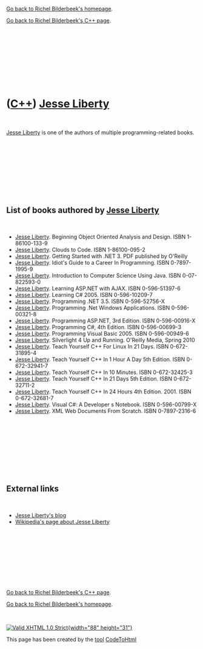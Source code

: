 [Go back to Richel Bilderbeek's homepage](index.htm).

[Go back to Richel Bilderbeek's C++ page](Cpp.htm).

 

 

 

 

 

([C++](Cpp.htm)) [Jesse Liberty](CppJesseLiberty.htm)
=====================================================

 

[Jesse Liberty](CppJesseLiberty.htm) is one of the authors of multiple
programming-related books.

 

 

 

 

 

List of books authored by [Jesse Liberty](CppJesseLiberty.htm)
--------------------------------------------------------------

 

-   [Jesse Liberty](CppJesseLiberty.htm). Beginning Object Oriented
    Analysis and Design. ISBN 1-86100-133-9
-   [Jesse Liberty](CppJesseLiberty.htm). Clouds to Code. ISBN
    1-86100-095-2
-   [Jesse Liberty](CppJesseLiberty.htm). Getting Started with .NET 3.
    PDF published by O'Reilly
-   [Jesse Liberty](CppJesseLiberty.htm). Idiot's Guide to a Career
    In Programming. ISBN 0-7897-1995-9
-   [Jesse Liberty](CppJesseLiberty.htm). Introduction to Computer
    Science Using Java. ISBN 0-07-822593-0
-   [Jesse Liberty](CppJesseLiberty.htm). Learning ASP.NET with AJAX.
    ISBN 0-596-51397-6
-   [Jesse Liberty](CppJesseLiberty.htm). Learning C\# 2005. ISBN
    0-596-10209-7
-   [Jesse Liberty](CppJesseLiberty.htm). Programming .NET 3.5. ISBN
    0-596-52756-X
-   [Jesse Liberty](CppJesseLiberty.htm). Programming .Net
    Windows Applications. ISBN 0-596-00321-8
-   [Jesse Liberty](CppJesseLiberty.htm). Programming ASP.NET,
    3rd Edition. ISBN 0-596-00916-X
-   [Jesse Liberty](CppJesseLiberty.htm). Programming C\#, 4th Edition.
    ISBN 0-596-00699-3
-   [Jesse Liberty](CppJesseLiberty.htm). Programming Visual Basic 2005.
    ISBN 0-596-00949-6
-   [Jesse Liberty](CppJesseLiberty.htm). Silverlight 4 Up and Running.
    O'Reilly Media, Spring 2010
-   [Jesse Liberty](CppJesseLiberty.htm). Teach Yourself C++ For Linux
    In 21 Days. ISBN 0-672-31895-4
-   [Jesse Liberty](CppJesseLiberty.htm). Teach Yourself C++ In 1 Hour A
    Day 5th Edition. ISBN 0-672-32941-7
-   [Jesse Liberty](CppJesseLiberty.htm). Teach Yourself C++ In
    10 Minutes. ISBN 0-672-32425-3
-   [Jesse Liberty](CppJesseLiberty.htm). Teach Yourself C++ In 21 Days
    5th Edition. ISBN 0-672-32711-2
-   [Jesse Liberty](CppJesseLiberty.htm). Teach Yourself C++ In 24 Hours
    4th Edition. 2001. ISBN 0-672-32681-7
-   [Jesse Liberty](CppJesseLiberty.htm). Visual C\#: A Developer
    s Notebook. ISBN 0-596-00799-X
-   [Jesse Liberty](CppJesseLiberty.htm). XML Web Documents
    From Scratch. ISBN 0-7897-2316-6

 

 

 

 

 

External links
--------------

 

-   [Jesse Liberty's
    blog](http://blogs.silverlight.net/blogs/jesseliberty/default.aspx)
-   [Wikipedia's page about Jesse
    Liberty](http://en.wikipedia.org/wiki/Jesse_Liberty)

 

 

 

 

 

[Go back to Richel Bilderbeek's C++ page](Cpp.htm).

[Go back to Richel Bilderbeek's homepage](index.htm).

 

[![Valid XHTML 1.0 Strict](valid-xhtml10.png){width="88"
height="31"}](http://validator.w3.org/check?uri=referer)

This page has been created by the [tool](Tools.htm)
[CodeToHtml](ToolCodeToHtml.htm)

